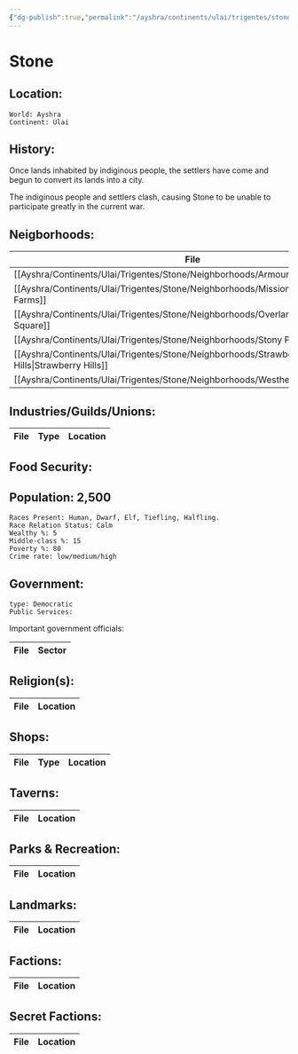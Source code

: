 ```yaml
---
{"dg-publish":true,"permalink":"/ayshra/continents/ulai/trigentes/stone/stone/"}
---
```


# Stone

## Location:
	World: Ayshra
	Continent: Ulai
	

## History:
Once lands inhabited by indiginous people, the settlers have come and begun to convert its lands into a city. 

The indiginous people and settlers clash, causing Stone to be unable to participate greatly in the current war. 

## Neigborhoods:
| File                                                                                           | Type                            | Summary |
| ---------------------------------------------------------------------------------------------- | ------------------------------- | ------- |
| [[Ayshra/Continents/Ulai/Trigentes/Stone/Neighborhoods/Armourdale\|Armourdale]]             | industry                        | \-      |
| [[Ayshra/Continents/Ulai/Trigentes/Stone/Neighborhoods/Mission Farms\|Mission Farms]]       | agriculture                     | \-      |
| [[Ayshra/Continents/Ulai/Trigentes/Stone/Neighborhoods/Overland Square\|Overland Square]]   | residential/commercial/industry | \-      |
| [[Ayshra/Continents/Ulai/Trigentes/Stone/Neighborhoods/Stony Point\|Stony Point]]           | residential                     | \-      |
| [[Ayshra/Continents/Ulai/Trigentes/Stone/Neighborhoods/Strawberry Hills\|Strawberry Hills]] | residential/commercial          | \-      |
| [[Ayshra/Continents/Ulai/Trigentes/Stone/Neighborhoods/Westheights\|Westheights]]           | residential                     | \-      |


## Industries/Guilds/Unions:
| File | Type | Location |
| ---- | ---- | -------- |

## Food Security:

## Population: 2,500 

	Races Present: Human, Dwarf, Elf, Tiefling, Halfling. 
	Race Relation Status: Calm
	Wealthy %: 5
	Middle-class %: 15
	Poverty %: 80
	Crime rate: low/medium/high
	

## Government:
	type: Democratic
	Public Services: 

Important government officials:

| File | Sector |
| ---- | ------ |


## Religion(s):
| File | Location |
| ---- | -------- |

## Shops:
| File | Type | Location |
| ---- | ---- | -------- |

## Taverns:
| File | Location |
| ---- | -------- |

## Parks & Recreation:
| File | Location |
| ---- | -------- |

## Landmarks:
| File | Location |
| ---- | -------- |

## Factions:
| File | Location |
| ---- | -------- |

## Secret Factions:
| File | Location |
| ---- | -------- |


